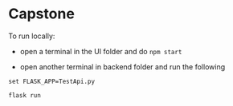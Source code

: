# Capstone

To run locally: 

* open a terminal in the UI folder and do `npm start`

* open another terminal in backend folder and run the following

`set FLASK_APP=TestApi.py`

`flask run`
